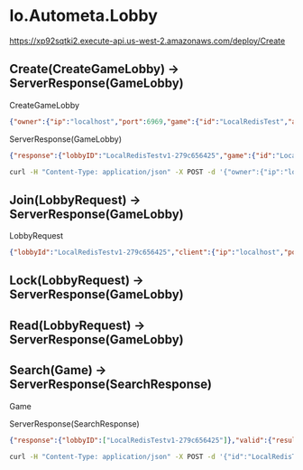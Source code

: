 # Io.Autometa.Lobby

https://xp92sqtki2.execute-api.us-west-2.amazonaws.com/deploy/Create



## Create(CreateGameLobby) -> ServerResponse(GameLobby)
CreateGameLobby
```json
{"owner":{"ip":"localhost","port":6969,"game":{"id":"LocalRedisTest","api":1},"nickName":"nickName"},"hidden":false}
```
ServerResponse(GameLobby)
```json
{"response":{"lobbyID":"LocalRedisTestv1-279c656425","game":{"id":"LocalRedisTest","api":1},"host":{"ip":"localhost","port":6969,"game":{"id":"LocalRedisTest","api":1},"nickName":"nickName"},"clients":[{"ip":"localhost","port":6960,"game":{"id":"LocalRedisTest","api":1},"nickName":"nonowner"}],"creationTime":"0001-01-01T00:00:00","locked":false,"hidden":false},"valid":{"result":true,"reason":[]}}
```

```bash
curl -H "Content-Type: application/json" -X POST -d '{"owner":{"ip":"localhost","port":6969,"game":{"id":"LocalRedisTest","api":1},"nickName":"nickName"},"hidden":false}' https://xp92sqtki2.execute-api.us-west-2.amazonaws.com/deploy/Create
```

## Join(LobbyRequest) -> ServerResponse(GameLobby)
LobbyRequest
```json
{"lobbyId":"LocalRedisTestv1-279c656425","client":{"ip":"localhost","port":6960,"game":{"id":"LocalRedisTest","api":1},"nickName":"nonowner"}}
```
## Lock(LobbyRequest) -> ServerResponse(GameLobby)
## Read(LobbyRequest) -> ServerResponse(GameLobby)
## Search(Game) -> ServerResponse(SearchResponse)
Game

ServerResponse(SearchResponse)
```json
{"response":{"lobbyID":["LocalRedisTestv1-279c656425"]},"valid":{"result":true,"reason":[]}}
```

```bash
curl -H "Content-Type: application/json" -X POST -d '{"id":"LocalRedisTest","api":1}' https://xp92sqtki2.execute-api.us-west-2.amazonaws.com/deploy/Search
```